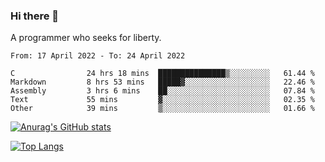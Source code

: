 ### Hi there 👋

<!--
**shejialuo/shejialuo** is a ✨ _special_ ✨ repository because its `README.md` (this file) appears on your GitHub profile.

Here are some ideas to get you started:

- 🔭 I’m currently working on ...
- 🌱 I’m currently learning ...
- 👯 I’m looking to collaborate on ...
- 🤔 I’m looking for help with ...
- 💬 Ask me about ...
- 📫 How to reach me: ...
- 😄 Pronouns: ...
- ⚡ Fun fact: ...
-->

A programmer who seeks for liberty.

<!--START_SECTION:waka-->

```text
From: 17 April 2022 - To: 24 April 2022

C                24 hrs 18 mins  ███████████████▒░░░░░░░░░   61.44 %
Markdown         8 hrs 53 mins   █████▓░░░░░░░░░░░░░░░░░░░   22.46 %
Assembly         3 hrs 6 mins    ██░░░░░░░░░░░░░░░░░░░░░░░   07.84 %
Text             55 mins         ▓░░░░░░░░░░░░░░░░░░░░░░░░   02.35 %
Other            39 mins         ▒░░░░░░░░░░░░░░░░░░░░░░░░   01.66 %
```

<!--END_SECTION:waka-->

[![Anurag's GitHub stats](https://github-readme-stats.vercel.app/api?username=shejialuo&show_icons=true&theme=dracula)](https://github.com/anuraghazra/github-readme-stats)

[![Top Langs](https://github-readme-stats.vercel.app/api/top-langs/?username=shejialuo&layout=compact&hide=javascript,html,css,typescript,tex)](https://github.com/anuraghazra/github-readme-stats)
